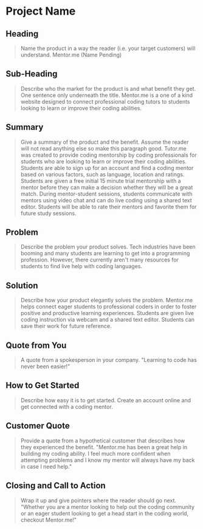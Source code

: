 # Project Name #

<!--
> This material was originally posted [here](http://www.quora.com/What-is-Amazons-approach-to-product-development-and-product-management). It is reproduced here for posterities sake.

There is an approach called "working backwards" that is widely used at Amazon. They work backwards from the customer, rather than starting with an idea for a product and trying to bolt customers onto it. While working backwards can be applied to any specific product decision, using this approach is especially important when developing new products or features.

For new initiatives a product manager typically starts by writing an internal press release announcing the finished product. The target audience for the press release is the new/updated product's customers, which can be retail customers or internal users of a tool or technology. Internal press releases are centered around the customer problem, how current solutions (internal or external) fail, and how the new product will blow away existing solutions.

If the benefits listed don't sound very interesting or exciting to customers, then perhaps they're not (and shouldn't be built). Instead, the product manager should keep iterating on the press release until they've come up with benefits that actually sound like benefits. Iterating on a press release is a lot less expensive than iterating on the product itself (and quicker!).

If the press release is more than a page and a half, it is probably too long. Keep it simple. 3-4 sentences for most paragraphs. Cut out the fat. Don't make it into a spec. You can accompany the press release with a FAQ that answers all of the other business or execution questions so the press release can stay focused on what the customer gets. My rule of thumb is that if the press release is hard to write, then the product is probably going to suck. Keep working at it until the outline for each paragraph flows.

Oh, and I also like to write press-releases in what I call "Oprah-speak" for mainstream consumer products. Imagine you're sitting on Oprah's couch and have just explained the product to her, and then you listen as she explains it to her audience. That's "Oprah-speak", not "Geek-speak".

Once the project moves into development, the press release can be used as a touchstone; a guiding light. The product team can ask themselves, "Are we building what is in the press release?" If they find they're spending time building things that aren't in the press release (overbuilding), they need to ask themselves why. This keeps product development focused on achieving the customer benefits and not building extraneous stuff that takes longer to build, takes resources to maintain, and doesn't provide real customer benefit (at least not enough to warrant inclusion in the press release).
 -->

## Heading ##
  > Name the product in a way the reader (i.e. your target customers) will understand.
  Mentor.me (Name Pending)

## Sub-Heading ##
  > Describe who the market for the product is and what benefit they get. One sentence only underneath the title.
  Mentor.me is a one of a kind website designed to connect professional coding tutors to students looking to learn or improve their coding abilities.

## Summary ##
  > Give a summary of the product and the benefit. Assume the reader will not read anything else so make this paragraph good.
  Tutor.me was created to provide coding mentorship by coding professionals for students who are looking to learn or improve their coding abilities. Students are able to sign up for an account and
  find a coding mentor based on various factors, such as language, location and ratings. Students are given a free initial 15 minute trial mentorship with a mentor before they can make a decision whether
  they will be a great match. During mentor-student sessions, students communicate with mentors using video chat and can do live coding using a shared text editor. Students will be able to rate their
  mentors and favorite them for future study sessions.

## Problem ##
  > Describe the problem your product solves.
  Tech industries have been booming and many students are learning to get into a programming profession. However, there currently aren't many resources for students to find live help with coding languages.

## Solution ##
  > Describe how your product elegantly solves the problem.
    Mentor.me helps connect eager students to professional coders in order to foster positive and productive learning experiences. Students are given live coding instruction via webcam and a shared text editor. Students
    can save their work for future reference.
    
## Quote from You ##
  > A quote from a spokesperson in your company.
  "Learning to code has never been easier!"

## How to Get Started ##
  > Describe how easy it is to get started.
  Create an account online and get connected with a coding mentor.

## Customer Quote ##
  > Provide a quote from a hypothetical customer that describes how they experienced the benefit.
  "Mentor.me has been a great help in building my coding ability. I feel much more confident when attempting problems and I know my mentor will always have my back in case I need help."

## Closing and Call to Action ##
  > Wrap it up and give pointers where the reader should go next.
  "Whether you are a mentor looking to help out the coding community or an eager student looking to get a head start in the coding world, checkout Mentor.me!"
